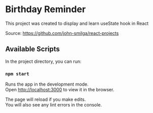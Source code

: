 # Birthday Reminder

This project was created to display and learn useState hook in React

Source: https://github.com/john-smilga/react-projects

## Available Scripts

In the project directory, you can run:

### `npm start`

Runs the app in the development mode.\
Open [http://localhost:3000](http://localhost:3000) to view it in the browser.

The page will reload if you make edits.\
You will also see any lint errors in the console.
